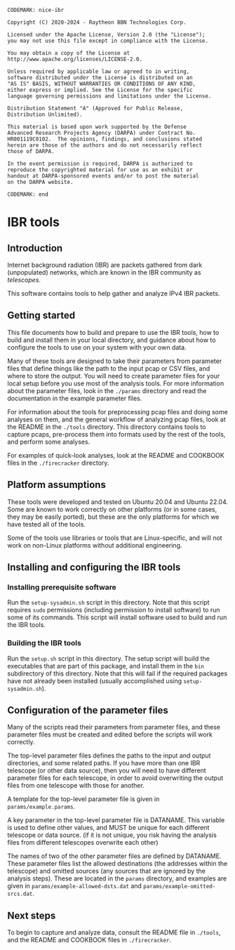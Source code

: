 ``` CODEMARK: nice-ibr ```
```
Copyright (C) 2020-2024 - Raytheon BBN Technologies Corp.

Licensed under the Apache License, Version 2.0 (the "License");
you may not use this file except in compliance with the License.

You may obtain a copy of the License at
http://www.apache.org/licenses/LICENSE-2.0.

Unless required by applicable law or agreed to in writing,
software distributed under the License is distributed on an
"AS IS" BASIS, WITHOUT WARRANTIES OR CONDITIONS OF ANY KIND,
either express or implied. See the License for the specific
language governing permissions and limitations under the License.

Distribution Statement "A" (Approved for Public Release,
Distribution Unlimited).

This material is based upon work supported by the Defense
Advanced Research Projects Agency (DARPA) under Contract No.
HR001119C0102.  The opinions, findings, and conclusions stated
herein are those of the authors and do not necessarily reflect
those of DARPA.

In the event permission is required, DARPA is authorized to
reproduce the copyrighted material for use as an exhibit or
handout at DARPA-sponsored events and/or to post the material
on the DARPA website.
```
``` CODEMARK: end ```

# IBR tools

## Introduction

Internet background radiation (IBR) are packets gathered from dark
(unpopulated) networks, which are known in the IBR community as
*telescopes*.

This software contains tools to help gather and analyze IPv4 IBR
packets.

## Getting started

This file documents how to build and prepare to use the IBR tools, how
to build and install them in your local directory, and guidance about
how to configure the tools to use on your system with your own data.

Many of these tools are designed to take their parameters from parameter
files that define things like the path to the input pcap or CSV files,
and where to store the output.  You will need to create parameter files
for your local setup before you use most of the analysis tools.  For
more information about the parameter files, look in the `./params`
directory and read the documentation in the example parameter files.

For information about the tools for preprocessing pcap files and doing
some analyses on them, and the general workflow of analyzing pcap files,
look at the README in the `./tools` directory.  This directory contains
tools to capture pcaps, pre-process them into formats used by the rest
of the tools, and perform some analyses.

For examples of quick-look analyses, look at the README and COOKBOOK
files in the `./firecracker` directory.

## Platform assumptions

These tools were developed and tested on Ubuntu 20.04 and Ubuntu 22.04.
Some are known to work correctly on other platforms (or in some cases,
they may be easily ported), but these are the only platforms for which
we have tested all of the tools.

Some of the tools use libraries or tools that are Linux-specific, and
will not work on non-Linux platforms without additional engineering.

## Installing and configuring the IBR tools

### Installing prerequisite software

Run the `setup-sysadmin.sh` script in this directory.  Note that this
script requires `sudo` permissions (including permission to install
software) to run some of its commands.  This script will install
software used to build and run the IBR tools.

### Building the IBR tools

Run the `setup.sh` script in this directory.  The setup script will
build the executables that are part of this package, and install them
in the `bin` subdirectory of this directory.  Note that this
will fail if the required packages have not already been installed
(usually accomplished using `setup-sysadmin.sh`).

## Configuration of the parameter files

Many of the scripts read their parameters from parameter files, and
these parameter files must be created and edited before the scripts will
work correctly.

The top-level parameter files defines the paths to the input and output
directories, and some related paths.  If you have more than one IBR
telescope (or other data source), then you will need to have different
parameter files for each telescope, in order to avoid overwriting the
output files from one telescope with those for another.

A template for the top-level parameter file is given in
`params/example.params`.

A key parameter in the top-level parameter file is DATANAME.  This
variable is used to define other values, and MUST be unique for each
different telescope or data source.  (if it is not unique, you risk
having the analysis files from different telescopes overwrite each
other)

The names of two of the other parameter files are defined by DATANAME.
These parameter files list the allowed destinations (the addresses
within the telescope) and omitted sources (any sources that are ignored
by the analysis steps).  These are located in the `params` directory,
and examples are given in `params/example-allowed-dsts.dat` and
`params/example-omitted-srcs.dat`.

## Next steps

To begin to capture and analyze data, consult the README file in
`./tools`, and the README and COOKBOOK files in `./firecracker`.
